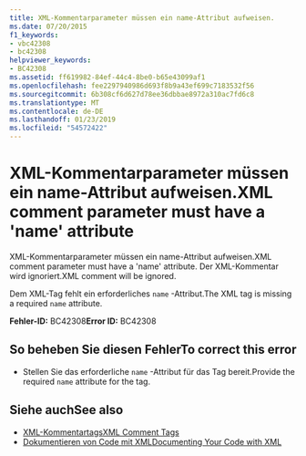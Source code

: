 ```yaml
---
title: XML-Kommentarparameter müssen ein name-Attribut aufweisen.
ms.date: 07/20/2015
f1_keywords:
- vbc42308
- bc42308
helpviewer_keywords:
- BC42308
ms.assetid: ff619982-84ef-44c4-8be0-b65e43099af1
ms.openlocfilehash: fee2297940986d693f8b9a43ef699c7183532f56
ms.sourcegitcommit: 6b308cf6d627d78ee36dbbae8972a310ac7fd6c8
ms.translationtype: MT
ms.contentlocale: de-DE
ms.lasthandoff: 01/23/2019
ms.locfileid: "54572422"
---
```

# <a name="xml-comment-parameter-must-have-a-name-attribute"></a><span data-ttu-id="aea4e-102">XML-Kommentarparameter müssen ein name-Attribut aufweisen.</span><span class="sxs-lookup"><span data-stu-id="aea4e-102">XML comment parameter must have a 'name' attribute</span></span>
<span data-ttu-id="aea4e-103">XML-Kommentarparameter müssen ein name-Attribut aufweisen.</span><span class="sxs-lookup"><span data-stu-id="aea4e-103">XML comment parameter must have a 'name' attribute.</span></span> <span data-ttu-id="aea4e-104">Der XML-Kommentar wird ignoriert.</span><span class="sxs-lookup"><span data-stu-id="aea4e-104">XML comment will be ignored.</span></span>  
  
 <span data-ttu-id="aea4e-105">Dem XML-Tag fehlt ein erforderliches `name` -Attribut.</span><span class="sxs-lookup"><span data-stu-id="aea4e-105">The XML tag is missing a required `name` attribute.</span></span>  
  
 <span data-ttu-id="aea4e-106">**Fehler-ID:** BC42308</span><span class="sxs-lookup"><span data-stu-id="aea4e-106">**Error ID:** BC42308</span></span>  
  
## <a name="to-correct-this-error"></a><span data-ttu-id="aea4e-107">So beheben Sie diesen Fehler</span><span class="sxs-lookup"><span data-stu-id="aea4e-107">To correct this error</span></span>  
  
-   <span data-ttu-id="aea4e-108">Stellen Sie das erforderliche `name` -Attribut für das Tag bereit.</span><span class="sxs-lookup"><span data-stu-id="aea4e-108">Provide the required `name` attribute for the tag.</span></span>  
  
## <a name="see-also"></a><span data-ttu-id="aea4e-109">Siehe auch</span><span class="sxs-lookup"><span data-stu-id="aea4e-109">See also</span></span>
- [<span data-ttu-id="aea4e-110">XML-Kommentartags</span><span class="sxs-lookup"><span data-stu-id="aea4e-110">XML Comment Tags</span></span>](../../visual-basic/language-reference/xmldoc/index.md)
- [<span data-ttu-id="aea4e-111">Dokumentieren von Code mit XML</span><span class="sxs-lookup"><span data-stu-id="aea4e-111">Documenting Your Code with XML</span></span>](../../visual-basic/programming-guide/program-structure/documenting-your-code-with-xml.md)
